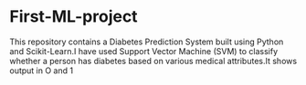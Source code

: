 # First-ML-project

This repository contains a Diabetes Prediction System built using Python and Scikit-Learn.I have used Support Vector Machine (SVM) to classify whether a person has diabetes based on various medical attributes.It shows output in O and 1

